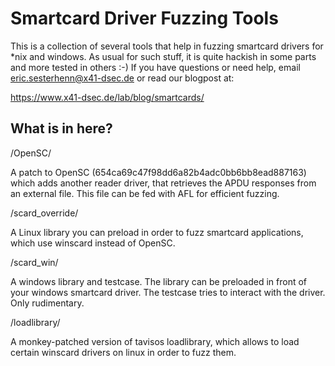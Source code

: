 Smartcard Driver Fuzzing Tools
==============================

This is a collection of several tools that help in fuzzing smartcard
drivers for *nix and windows. As usual for such stuff, it is quite
hackish in some parts and more tested in others :-)
If you have questions or need help, email eric.sesterhenn@x41-dsec.de or
read our blogpost at:

https://www.x41-dsec.de/lab/blog/smartcards/

What is in here?
----------------

/OpenSC/

A patch to OpenSC (654ca69c47f98dd6a82b4adc0bb6bb8ead887163) which adds 
another reader driver, that retrieves the APDU responses from an external 
file. This file can be fed with AFL for efficient fuzzing.

/scard_override/

A Linux library you can preload in order to fuzz smartcard applications, 
which use winscard instead of OpenSC.

/scard_win/

A windows library and testcase. The library can be preloaded in front
of your windows smartcard driver. The testcase tries to interact with the
driver. Only rudimentary.

/loadlibrary/

A monkey-patched version of tavisos loadlibrary, which allows to
load certain winscard drivers on linux in order to fuzz them.
